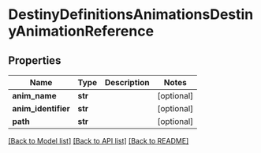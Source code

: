 # DestinyDefinitionsAnimationsDestinyAnimationReference

## Properties
Name | Type | Description | Notes
------------ | ------------- | ------------- | -------------
**anim_name** | **str** |  | [optional] 
**anim_identifier** | **str** |  | [optional] 
**path** | **str** |  | [optional] 

[[Back to Model list]](../README.md#documentation-for-models) [[Back to API list]](../README.md#documentation-for-api-endpoints) [[Back to README]](../README.md)


